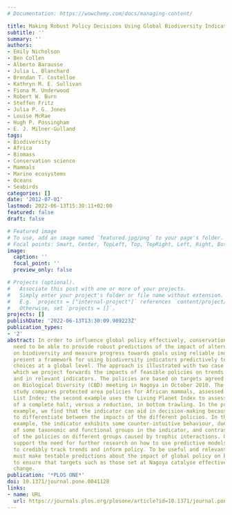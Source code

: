 ```yaml
---
# Documentation: https://wowchemy.com/docs/managing-content/

title: Making Robust Policy Decisions Using Global Biodiversity Indicators
subtitle: ''
summary: ''
authors:
- Emily Nicholson
- Ben Collen
- Alberto Barausse
- Julia L. Blanchard
- Brendan T. Costelloe
- Kathryn M. E. Sullivan
- Fiona M. Underwood
- Robert W. Burn
- Steffen Fritz
- Julia P. G. Jones
- Louise McRae
- Hugh P. Possingham
- E. J. Milner-Gulland
tags:
- Biodiversity
- Africa
- Biomass
- Conservation science
- Mammals
- Marine ecosystems
- Oceans
- Seabirds
categories: []
date: '2012-07-01'
lastmod: 2022-06-13T15:30:11+02:00
featured: false
draft: false

# Featured image
# To use, add an image named `featured.jpg/png` to your page's folder.
# Focal points: Smart, Center, TopLeft, Top, TopRight, Left, Right, BottomLeft, Bottom, BottomRight.
image:
  caption: ''
  focal_point: ''
  preview_only: false

# Projects (optional).
#   Associate this post with one or more of your projects.
#   Simply enter your project's folder or file name without extension.
#   E.g. `projects = ["internal-project"]` references `content/project/deep-learning/index.md`.
#   Otherwise, set `projects = []`.
projects: []
publishDate: '2022-06-13T13:30:09.989223Z'
publication_types:
- '2'
abstract: In order to influence global policy effectively, conservation scientists
  need to be able to provide robust predictions of the impact of alternative policies
  on biodiversity and measure progress towards goals using reliable indicators. We
  present a framework for using biodiversity indicators predictively to inform policy
  choices at a global level. The approach is illustrated with two case studies in
  which we project forwards the impacts of feasible policies on trends in biodiversity
  and in relevant indicators. The policies are based on targets agreed at the Convention
  on Biological Diversity (CBD) meeting in Nagoya in October 2010. The first case
  study compares protected area policies for African mammals, assessed using the Red
  List Index; the second example uses the Living Planet Index to assess the impact
  of a complete halt, versus a reduction, in bottom trawling. In the protected areas
  example, we find that the indicator can aid in decision-making because it is able
  to differentiate between the impacts of the different policies. In the bottom trawling
  example, the indicator exhibits some counter-intuitive behaviour, due to over-representation
  of some taxonomic and functional groups in the indicator, and contrasting impacts
  of the policies on different groups caused by trophic interactions. Our results
  support the need for further research on how to use predictive models and indicators
  to credibly track trends and inform policy. To be useful and relevant, scientists
  must make testable predictions about the impact of global policy on biodiversity
  to ensure that targets such as those set at Nagoya catalyse effective and measurable
  change.
publication: '*PLOS ONE*'
doi: 10.1371/journal.pone.0041128
links:
- name: URL
  url: https://journals.plos.org/plosone/article?id=10.1371/journal.pone.0041128
---
```

